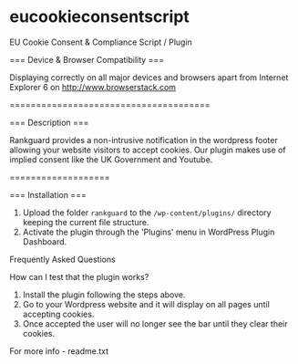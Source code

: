 eucookieconsentscript
=====================

EU Cookie Consent &amp; Compliance Script / Plugin

=== Device & Browser Compatibility ===

Displaying correctly on all major devices and browsers apart from Internet Explorer 6 on http://www.browserstack.com

======================================

=== Description ===

Rankguard provides a non-intrusive notification in the wordpress footer allowing your website visitors to accept cookies.
Our plugin makes use of implied consent like the UK Government and Youtube.

===================


=== Installation ===

1. Upload the folder `rankguard` to the `/wp-content/plugins/` directory keeping the current file structure.
2. Activate the plugin through the 'Plugins' menu in WordPress Plugin Dashboard.

Frequently Asked Questions

How can I test that the plugin works?

1. Install the plugin following the steps above.
1. Go to your Wordpress website and it will display on all pages until accepting cookies.
2. Once accepted the user will no longer see the bar until they clear their cookies.

For more info - readme.txt
